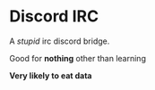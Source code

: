 # Discord IRC

A _stupid_ irc discord bridge.

Good for __nothing__ other than learning

**Very likely to eat data**
